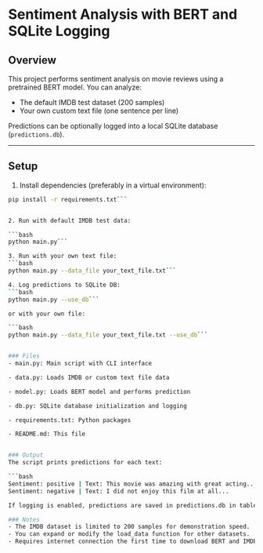 # Sentiment Analysis with BERT and SQLite Logging

## Overview
This project performs sentiment analysis on movie reviews using a pretrained BERT model.
You can analyze:
- The default IMDB test dataset (200 samples)
- Your own custom text file (one sentence per line)

Predictions can be optionally logged into a local SQLite database (`predictions.db`).

---

## Setup

1. Install dependencies (preferably in a virtual environment):

```bash
pip install -r requirements.txt```


2. Run with default IMDB test data:

```bash
python main.py```

3. Run with your own text file:
```bash
python main.py --data_file your_text_file.txt```

4. Log predictions to SQLite DB:
```bash
python main.py --use_db```

or with your own file:

```bash
python main.py --data_file your_text_file.txt --use_db```


### Files
- main.py: Main script with CLI interface

- data.py: Loads IMDB or custom text file data

- model.py: Loads BERT model and performs prediction

- db.py: SQLite database initialization and logging

- requirements.txt: Python packages

- README.md: This file


### Output
The script prints predictions for each text:

```bash
Sentiment: positive | Text: This movie was amazing with great acting...
Sentiment: negative | Text: I did not enjoy this film at all...

If logging is enabled, predictions are saved in predictions.db in table predictions.

### Notes
- The IMDB dataset is limited to 200 samples for demonstration speed.
- You can expand or modify the load_data function for other datasets.
- Requires internet connection the first time to download BERT and IMDB dataset.


